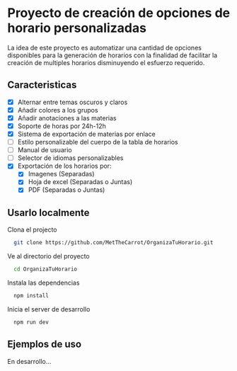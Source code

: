 # Proyecto de creación de opciones de horario personalizadas

La idea de este proyecto es automatizar una cantidad de opciones disponibles para la generación de horarios con la finalidad de facilitar la creación de multiples horarios disminuyendo el esfuerzo requerido.

## Caracteristicas

- [x]  Alternar entre temas oscuros y claros
- [x]  Añadir colores a los grupos
- [X]  Añadir anotaciones a las materias
- [X]  Soporte de horas por 24h-12h
- [X]  Sistema de exportación de materias por enlace
- [ ]  Estilo personalizable del cuerpo de la tabla de horarios
- [ ]  Manual de usuario
- [ ]  Selector de idiomas personalizables
- [X]  Exportación de los horarios por:
    - [X]  Imagenes (Separadas)
    - [X]  Hoja de excel (Separadas o Juntas)
    - [X]  PDF (Separadas o Juntas)

## Usarlo localmente

Clona el projecto

```bash
  git clone https://github.com/MetTheCarrot/OrganizaTuHorario.git
```

Ve al directorio del proyecto

```bash
  cd OrganizaTuHorario
```

Instala las dependencias

```bash
  npm install
```

Inicia el server de desarrollo

```bash
  npm run dev
```

## Ejemplos de uso

En desarrollo...
